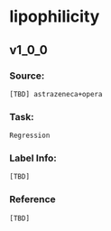# lipophilicity

## v1_0_0

### Source: 
    [TBD] astrazeneca+opera

### Task: 
    Regression
    
### Label Info:
    [TBD]

### Reference
    [TBD]

